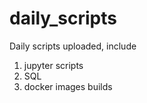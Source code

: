 # daily_scripts
Daily scripts uploaded, include 
  1) jupyter scripts
  2) SQL 
  3) docker images builds
